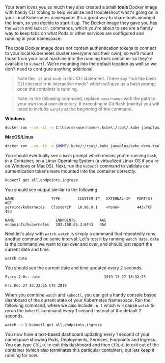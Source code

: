 Your team loves you so much they also created a small **tools** Docker image with handy CLI tooling to help visualize and troubleshoot what's going on in your local Kubernetes namespace.  It's a great way to share tools amongst the team, so you decide to start it up.  The Docker image they gave you has the `watch` and `kubectl` commands, which you're about to see are a handy way to keep tabs on what Pods or other services are configured and running in your namespace.

The tools Docker image does not contain authentication tokens to connect to your local Kubernetes cluster (everyone has their own), so we'll mount those from your local machine into the running tools container so they're available to `kubectl`.  We're mounting into the default location as well so we don't need to configure anything additional

> Note the `-it` and `bash` in this CLI statement.  These say "run the bash CLI interpreter in interactive mode" which will give us a bash prompt once the container is running.

> Note: In the following command, replace `<username>` with the path to your own local user directory.  If executing in Git Bash (mintty) you will need to include `winpty` at the beginning of the command.

**Windows**
```bash
docker run --rm -it -v C:\Users\<username>\.kube\:/root/.kube javaplus/kube-demo-tools bash
```

**MacOS/Linux**
```bash
docker run --rm -it -v $HOME/.kube/:/root/.kube javaplus/kube-demo-tools bash
```

You should eventually see a `bash` prompt which means you're running `bash`, in a Container, on a Linux Operating System (a virtualized Linux OS if you're on Windows or MacOS).  Next, run the `kubectl` command to validate our authentication tokens were mounted into the container correctly.

```bash
kubectl get all,endpoints,ingress
```

You should see output similar to the following:

```
NAME                 TYPE        CLUSTER-IP   EXTERNAL-IP   PORT(S)   AGE
service/kubernetes   ClusterIP   10.96.0.1    <none>        443/TCP   45d

NAME                   ENDPOINTS           AGE
endpoints/kubernetes   192.168.65.3:6443   45d
```

Next let's play with `watch`.  `watch` is simply a command that repeatedly runs another command on some interval.  Let's test it by running `watch date`.  `date` is the command we want to run over and over, and should just report the current date and time.

```bash
watch date
```

You should see the current date and time updated every 2 seconds.

```bash
Every 2.0s: date                             2019-12-27 16:32:25

Fri Dec 27 16:32:25 UTC 2019
```

When you combine `watch` and `kubectl`, you can get a handy console based dashboard of the current state of your Kubernetes Namespace.  Run the following command, where we also include `-n 1` which will cause `watch` to rerun the `kubectl` command every 1 second instead of the default 2 seconds.

```bash
watch -n 1 kubectl get all,endpoints,ingress
```

You now have a text-based dashboard updating every 1 second of your namespace showing Pods, Deployments, Services, Endpoints and Ingress.  You can type `CTRL+C` to exit this dashboard and then `CTRL+D` to exit out of the container (which also terminates this particular container), but lets keep it running for now.
